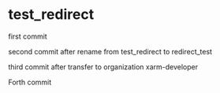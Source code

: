 # test_redirect

first commit

second commit after rename from test_redirect to redirect_test

third commit after transfer to organization xarm-developer

Forth commit
